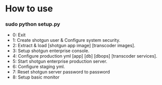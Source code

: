 # How to use

### sudo python setup.py
 
- 0: Exit
- 1: Create shotgun user & Configure system security.
- 2: Extract & load [shotgun app image] [transcoder images].
- 3: Setup shotgun enterprise console.
- 4: Configure production yml [app] [db] [dbops] [transcoder services].
- 5: Start shotgun enterprise production server.
- 6: Configure staging yml.
- 7: Reset shotgun server password to password
- 8: Setup basic monitor
